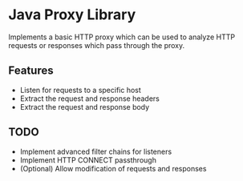 Java Proxy Library
==================

Implements a basic HTTP proxy which can be used to analyze HTTP requests
or responses which pass through the proxy.

Features
--------
- Listen for requests to a specific host
- Extract the request and response headers
- Extract the request and response body

TODO
----
- Implement advanced filter chains for listeners
- Implement HTTP CONNECT passthrough
- (Optional) Allow modification of requests and responses
